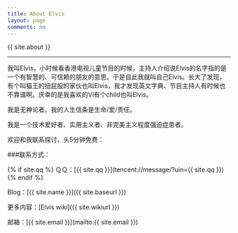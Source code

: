 ```yaml
---
title: About Elvis  
layout: page
comments: no
---
```


{{ site.about }}

----

我叫Elvis，小时候看香港电视儿童节目的时候，主持人介绍说Elvis的名字指的是一个有智慧的、可信赖的朋友的意思。于是自此我就叫自己Elvis。长大了发现，有个叫猫王的扭屁股的家伙也叫Elvis，我才发现英文字典、节目主持人有时候也不靠谱啊。庆幸的是我喜欢的Vi有个child也叫Elvis。

我是无神论者。我的人生信条是生命/爱/责任。

我是一个技术爱好者、实用主义者、非完美主义程度强迫症患者。

欢迎和我联系探讨，头5分钟免费：

###联系方式：

{% if site.qq %}
ＱＱ：[{{ site.qq }}](tencent://message/?uin={{ site.qq }})
{% endif %}

Blog：[{{ site.name }}]({{ site.baseurl }})

更多内容：[Elvis wiki]({{ site.wikiurl }})

邮箱：[{{ site.email }}](mailto:{{ site.email }})

